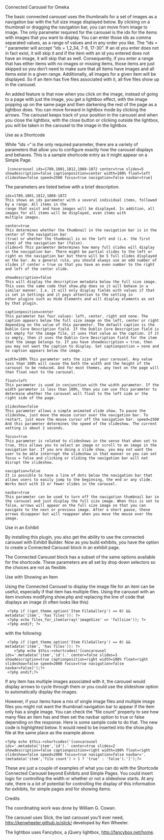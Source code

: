 Connected Carousel for Omeka

 The basic connected carousel uses the thumbnails for a set of images as a navigation bar with the full size image displayed below.
By clicking on a thumbnail or dragging the navigation bar, you can move from image to image. The only parameter required for the
carousel is the ids for the items with images that you want to display. You can enter those ids as comma separated values, as a
range of values and in any order you like. The “ids = “ parameter will accept “ids = 1,2,34, 7-8, 17-30”. If an id you enter does
not in fact exist, it will skip it and if the item with an id you entered does not have an image, it will skip that as well.
Consequently, if you enter a range that has either items with no images or missing items, those items are just skipped so you don’t
need to make sure that all items have images and all items exist in a given range. Additionally, all images for a given item will be
displayed. So if an item has five files associated with it, all five files show up in the carousel.

 An added feature is that now when you click on the image, instead of going to a page with just the image, you get a lightbox
effect, with the image popping up on the same page and then darkening the rest of the page as a lightbox does. You can move forward
in lightbox mode by clicking the arrows. The carousel keeps track of your position in the carousel and when you close the lightbox,
with the close button or clicking outside the lightbox, you will be taken in the carousel to the image in the lightbox.

 Use as a Shortcode

 While “ids =“ is the only required parameter, there are a variety of parameters that allow you to configure exactly how the
carousel displays and behaves. This is a sample shortcode entry as it might appear on a Simple Page.

	 [concarousel ids=1789,1801,1812,1868-1872 center=true slides=5 showdescription=false captionposition=center width=100% float=left
	slideshow=false speed=2500 focus=true navigation=false navbar=true]

 The parameters are listed below with a brief description.

	ids=1789,1801,1812,1868-1872 
	This shows an ids parameter with a several individual items, followed by a range. All items in the
	range that exist and have images will be displayed. In addition, all images for all items will be displayed, even items with
	multiple images.

	center=true 
	This determines whether the thumbnail in the navigation bar is in the center of the navigation bar
	(true) or whether the thumbnail is on the left end (i.e. the first item) of the navigation bar (false). 
	slides=5 This parameter determines how many full slides will display in the navigation bar. There might be partial slides to the left or right on the navigation bar but there will be 5 full slides displayed on the bar. As a general rule, you should always use an odd number of slides if center = true so that you have an even number to the right and left of the center slide.

	showdescription=false 
	This will display the descriptive metadata below the full size image. This uses the same code that show.php does so it will behave in a similar manner. I.e. it will only display fields with values if that is set in Settings and it pays attention to the setting in
	other plugins such as Hide Elements and will display elements as set by that plugin. 

	captionposition=center 
	This parameter has four values: left, center, right and none. The caption appears below the full size image on the left, center or right depending on the value of this parameter. The default caption is the Dublin Core Description field. If the Dublin Core Description field is not empty for the image file, it uses that value as the caption. If it is empty, then it uses the Dublin Core Description field for the item that the image belongs to. If you have showdescription = true, then you may not want the caption to display. Set captionpostion = none and no caption appears below the image. 

	width=100% This parameter sets the size of your carousel. Any value less than 100% will cause the both the width and the height of the carousel to be reduced. And for most themes, any text on the page will then float next to the carousel.

	float=left 
	This parameter is used in conjunction with the width parameter. If the width parameter is less than 100%, then you can use this parameter to determine whether the carousel will float to the left side or the right side of the page.

	slideshow=false 
	This parameter allows a simple animated slide show. To pause the slideshow, just move the mouse cursor over the navigation bar. To restart, just move the mouse cursor off the navigation bar. speed=2500 And this parameter determines the speed of the slideshow. The current setting is about 2 seconds. 

	focus=true 
	This parameter is related to slideshows in the sense that when set to true, this allows you to select an image or scroll to an image in the navigation bar. If you are doing a slide show, you may not want the user to be able interrupt the slideshow in that manner so you can set focus = false and clicking or sliding the navigation bar will not disrupt the slideshow. 

	navigation=false 
	It is possible to have a line of dots below the navigation bar that allows users to easily jump to the beginning, the end or any slide. Works best with 15 or fewer slides in the carousel. 

	navbar=true 
	This parameter can be used to turn off the navigation thumbnail bar in the carousel and just display the full size image. When this is set to false, arrows will appear on the full size image so that you can navigate to the next or previous image. After a short pause, these arrows disappear but will reappear when you move the mouse over the image.

 Use in an Exhibit

 By installing this plugin, you also get the ability to use the connected carousel with Exhibit Builder. Now as you build exhibits,
you have the option to create a Connected Carousel block in an exhibit page.

 The Connected Carousel block has a subset of the same options available for the shortcode. These parameters are all set by drop
down selectors so the choices are not as flexible.

 Use with Showing an Item

 Using the Connected Carousel to display the image file for an item can be useful, especially if that item has multiple files. Using
the carousel with an item involves modifying show.php and replacing the line of code that displays an image (it often looks like
this)

	 <?php if ((get_theme_option('Item FileGallery') == 0) && metadata('item', 'has files')): ?>
	 <?php echo files_for_item(array('imageSize' => 'fullsize')); ?> 
	 <?php endif; ?>

 with the following:

	 <?php if ((get_theme_option('Item FileGallery') == 0) && metadata('item', 'has files')): ?> 
		<?php echo $this->shortcodes('[concarousel ids='.metadata('item','id').' center=false slides=3 showdescription=true captionposition=right width=100% float=right slideshow=false speed=2000 focus=true navigation=false navbar=false]');?> 
	 <?php endif;?> 
	
If any item has multiple images associated with it, the carousel would display arrows to cycle through them or you could use the slideshow option to automatically display the images.
	
However, if your items have a mix of single image files and multiple image files you might not want the thumbnail navigation bar to appear if the item only has a single image. You can check the “file count” property to see how many files an item has and then set the navbar option to true or false depending on the response. Here is some sample code to do that. The new code is highlighted below. It would need to be inserted into the show.php file at the same place as the example above.

	<?php echo $this->shortcodes('[concarousel ids='.metadata('item','id').' center=true slides=2 showdescription=false captionposition=right width=100% float=right slideshow=false speed=2000 focus=true navigation=false navbar='.(metadata('item','file count') > 1 ? 'true' : 'false').']');?>

These are just a couple of examples of what you can do with the Shortcode Connected Carousel beyond Exhibits and Simple Pages. You could insert logic for controlling the width or whether or not a slideshow starts. At any rate, there is a lot of potential for controlling the display of this information for exhibits, for simple pages and for showing items.


 Credits

 The coordinating work was done by William G. Cowan.

 The carousel uses Slick, the last carousel you’ll ever need, http://kenwheeler.github.io/slick/ developed by Ken Wheeler.

 The lightbox uses Fancybox, a jQuery lightbox, http://fancybox.net/home.
